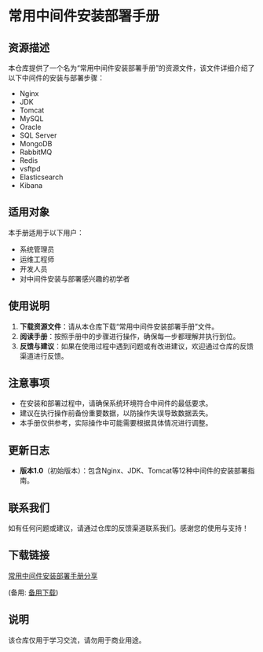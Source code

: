 # 常用中间件安装部署手册

## 资源描述

本仓库提供了一个名为“常用中间件安装部署手册”的资源文件，该文件详细介绍了以下中间件的安装与部署步骤：

- Nginx
- JDK
- Tomcat
- MySQL
- Oracle
- SQL Server
- MongoDB
- RabbitMQ
- Redis
- vsftpd
- Elasticsearch
- Kibana

## 适用对象

本手册适用于以下用户：

- 系统管理员
- 运维工程师
- 开发人员
- 对中间件安装与部署感兴趣的初学者

## 使用说明

1. **下载资源文件**：请从本仓库下载“常用中间件安装部署手册”文件。
2. **阅读手册**：按照手册中的步骤进行操作，确保每一步都理解并执行到位。
3. **反馈与建议**：如果在使用过程中遇到问题或有改进建议，欢迎通过仓库的反馈渠道进行反馈。

## 注意事项

- 在安装和部署过程中，请确保系统环境符合中间件的最低要求。
- 建议在执行操作前备份重要数据，以防操作失误导致数据丢失。
- 本手册仅供参考，实际操作中可能需要根据具体情况进行调整。

## 更新日志

- **版本1.0**（初始版本）：包含Nginx、JDK、Tomcat等12种中间件的安装部署指南。

## 联系我们

如有任何问题或建议，请通过仓库的反馈渠道联系我们。感谢您的使用与支持！

## 下载链接
[常用中间件安装部署手册分享](https://pan.quark.cn/s/03511e52c3c5) 

(备用: [备用下载](https://pan.baidu.com/s/18BLRIaPl7R6k4OfDovGh0A?pwd=1234))

## 说明

该仓库仅用于学习交流，请勿用于商业用途。

